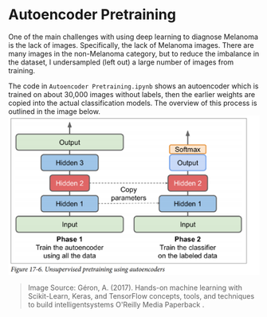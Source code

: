 # Autoencoder Pretraining

One of the main challenges with using deep learning to diagnose Melanoma is the lack of images. Specifically, the lack of Melanoma images. There are many images in the non-Melanoma category, but to reduce the imbalance in the dataset, I undersampled (left out) a large number of images from training. 

The code in ```Autoencoder Pretraining.ipynb``` shows an autoencoder which is trained on about 30,000 images without labels, then the earlier weights are copied into the actual classification models. The overview of this process is outlined in the image below. 
<img src="images/unsupervised_pretraining.png" alt="diagram" width="600"/>

> Image Source: Géron, A. (2017). Hands-on machine learning with Scikit-Learn, Keras, and TensorFlow concepts, tools, and techniques to build intelligentsystems O'Reilly Media Paperback .